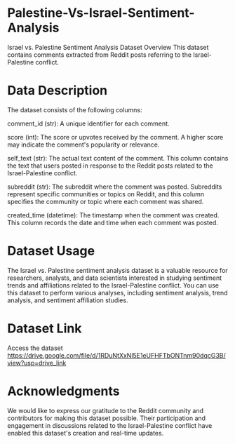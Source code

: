 # Palestine-Vs-Israel-Sentiment-Analysis
Israel vs. Palestine Sentiment Analysis Dataset
Overview
This dataset contains comments extracted from Reddit posts referring to the Israel-Palestine conflict. 

# Data Description
The dataset consists of the following columns:

comment_id (str): A unique identifier for each comment.

score (int): The score or upvotes received by the comment. A higher score may indicate the comment's popularity or relevance.

self_text (str): The actual text content of the comment. This column contains the text that users posted in response to the Reddit posts related to the Israel-Palestine conflict.

subreddit (str): The subreddit where the comment was posted. Subreddits represent specific communities or topics on Reddit, and this column specifies the community or topic where each comment was shared.

created_time (datetime): The timestamp when the comment was created. This column records the date and time when each comment was posted.

# Dataset Usage
The Israel vs. Palestine sentiment analysis dataset is a valuable resource for researchers, analysts, and data scientists interested in studying sentiment trends and affiliations related to the Israel-Palestine conflict. You can use this dataset to perform various analyses, including sentiment analysis, trend analysis, and sentiment affiliation studies.

# Dataset Link
Access the dataset https://drive.google.com/file/d/1RDuNtXxNl5E1eUFHFTbONTnm90dqcG3B/view?usp=drive_link

# Acknowledgments
We would like to express our gratitude to the Reddit community and contributors for making this dataset possible. Their participation and engagement in discussions related to the Israel-Palestine conflict have enabled this dataset's creation and real-time updates.





